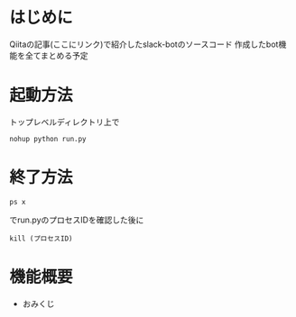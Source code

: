 # はじめに
Qiitaの記事(ここにリンク)で紹介したslack-botのソースコード
作成したbot機能を全てまとめる予定

# 起動方法
トップレベルディレクトリ上で
```
nohup python run.py
```

# 終了方法
```
ps x
```
でrun.pyのプロセスIDを確認した後に
```
kill (プロセスID)
```

# 機能概要
- おみくじ
